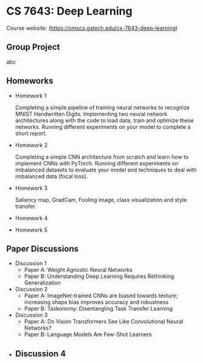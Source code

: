 # CS 7643: Deep Learning

Course website: (https://omscs.gatech.edu/cs-7643-deep-learning)

## Group Project

abc

## Homeworks

- Homework 1
  
  Completing a simple pipeline of training neural networks to recognize MNIST Handwritten Digits. Implementing two neural
  network architectures along with the code to load data, train and optimize these networks. Running different experiments on your model to complete a short report. 
- Homework 2
  
  Completing a simple CNN architecture from scratch and learn how to implement CNNs with PyTorch. Running different experiments on imbalanced datasets to evaluate your model and techniques to deal with imbalanced data (focal loss).
- Homework 3
  
  Saliency map, GradCam, Fooling image, class visualization and style transfer.
- Homework 4
- Homework 5

## Paper Discussions
- Discussion 1
  - Paper A: Weight Agnostic Neural Networks
  - Paper B: Understanding Deep Learning Requires Rethinking Generalization
- Discussion 2
  - Paper A: ImageNet-trained CNNs are biased towards texture; increasing shape bias improves accuracy and robustness 
  - Paper B: Taskonomy: Disentangling Task Transfer Learning
- Discussion 3
  - Paper A: Do Vision Transformers See Like Convolutional Neural Networks?
  - Paper B: Language Models Are Few-Shot Learners 
- Discussion 4
  - 
